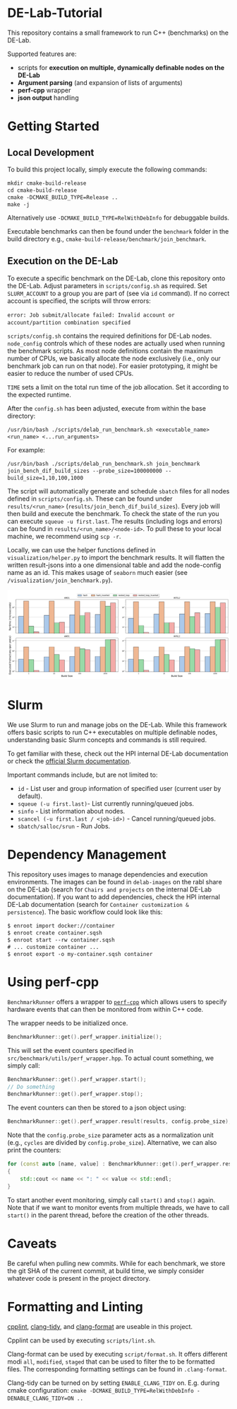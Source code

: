 # DE-Lab-Tutorial

This repository contains a small framework to run C++ (benchmarks) on the DE-Lab.

Supported features are:
- scripts for **execution on multiple, dynamically definable nodes on the DE-Lab**
- **Argument parsing** (and expansion of lists of arguments)
- **perf-cpp** wrapper
- **json output** handling

# Getting Started

## Local Development

To build this project locally, simply execute the following commands:

```
mkdir cmake-build-release
cd cmake-build-release
cmake -DCMAKE_BUILD_TYPE=Release ..
make -j
```

Alternatively use `-DCMAKE_BUILD_TYPE=RelWithDebInfo` for debuggable builds.

Executable benchmarks can then be found under the `benchmark` folder in the build directory e.g., `cmake-build-release/benchmark/join_benchmark`.

## Execution on the DE-Lab

To execute a specific benchmark on the DE-Lab, clone this repository onto the DE-Lab. Adjust parameters in `scripts/config.sh` as required. Set `SLURM_ACCOUNT` to a group you are part of (see via `id` command). If no correct account is specified, the scripts will throw errors:

`error: Job submit/allocate failed: Invalid account or account/partition combination specified`

`scripts/config.sh` contains the required definitions for DE-Lab nodes. `node_config` controls which of these nodes are actually used when running the benchmark scripts. As most node definitions contain the maximum number of CPUs, we basically allocate the node exclusively (i.e., only our benchmark job can run on that node). For easier prototyping, it might be easier to reduce the number of used CPUs.

`TIME` sets a limit on the total run time of the job allocation. Set it according to the expected runtime.

After the `config.sh` has been adjusted, execute from within the base directory:

```shell
/usr/bin/bash ./scripts/delab_run_benchmark.sh <executable_name> <run_name> <...run_arguments>
```

For example:
```shell
/usr/bin/bash ./scripts/delab_run_benchmark.sh join_benchmark join_bench_dif_build_sizes --probe_size=100000000 --build_size=1,10,100,1000
```

The script will automatically generate and schedule `sbatch` files for all nodes defined in `scripts/config.sh`. These can be found under `results/<run_name>` (`results/join_bench_dif_build_sizes`). Every job will then build and execute the benchmark. To check the state of the run you can execute `squeue -u first.last`. The results (including logs and errors) can be found in `results/<run_name>/<node-id>`. To pull these to your local machine, we recommend using `scp -r`.

Locally, we can use the helper functions defined in `visualization/helper.py` to import the benchmark results. It will flatten the written result-jsons into a one dimensional table and add the node-config name as an id. This makes usage of `seaborn` much easier (see `/visualization/join_benchmark.py`).

![join_benchmark plot](./images/join_benchmark.png)

# Slurm

We use Slurm to run and manage jobs on the DE-Lab. While this framework offers basic scripts to run C++ executables on multiple definable nodes, understanding basic Slurm concepts and commands is still required.

To get familiar with these, check out the HPI internal DE-Lab documentation or check the [official Slurm documentation](https://slurm.schedmd.com/documentation.html).

Important commands include, but are not limited to:
 - `id` - List user and group information of specified user (current user by default).
 - `squeue (-u first.last)`- List currently running/queued jobs.
 - `sinfo` - List information about nodes.
 - `scancel (-u first.last / <job-id>)` - Cancel running/queued jobs.
 - `sbatch/salloc/srun` - Run Jobs.

# Dependency Management

This repository uses images to manage dependencies and execution environments.
The images can be found in `delab-images` on the rabl share on the DE-Lab (search for `Chairs and projects` on the internal DE-Lab documentation). If you want to add dependencies, check the HPI internal DE-Lab documentation (search for `Container customization & persistence`). The basic workflow could look like this:

```shell
$ enroot import docker://container
$ enroot create container.sqsh
$ enroot start --rw container.sqsh
# ... customize container ...
$ enroot export -o my-container.sqsh container
```

# Using perf-cpp

`BenchmarkRunner` offers a wrapper to [`perf-cpp`](https://github.com/jmuehlig/perf-cpp) which allows users to specify hardware events that can then be monitored from within C++ code.

The wrapper needs to be initialized once.

```C++
BenchmarkRunner::get().perf_wrapper.initialize();
```

This will set the event counters specified in `src/benchmark/utils/perf_wrapper.hpp`.
To actual count something, we simply call:

```C++
BenchmarkRunner::get().perf_wrapper.start();
// Do something
BenchmarkRunner::get().perf_wrapper.stop();
```
The event counters can then be stored to a json object using:

```C++
BenchmarkRunner::get().perf_wrapper.result(results, config.probe_size);
```

Note that the `config.probe_size` parameter acts as a normalization unit (e.g., `cycles` are divided by `config.probe_size`). Alternative, we can also print the counters:


```C++
for (const auto [name, value] : BenchmarkRunner::get().perf_wrapper.result())
{
    std::cout << name << ": " << value << std::endl;
}
```

To start another event monitoring, simply call `start()` and `stop()` again. Note that if we want to monitor events from multiple threads, we have to call `start()` in the parent thread, before the creation of the other threads.

# Caveats

Be careful when pulling new commits. While for each benchmark, we store the git SHA of the current commit, at build time, we simply consider whatever code is present in the project directory.

# Formatting and Linting

[cpplint](https://github.com/cpplint/cpplint), [clang-tidy](https://clang.llvm.org/extra/clang-tidy/), and [clang-format](https://clang.llvm.org/docs/ClangFormat.html) are useable in this project.

Cpplint can be used by executing `scripts/lint.sh`.

Clang-format can be used by executing `script/format.sh`. It offers different modi `all`, `modified`, `staged` that can be used to filter the to be formatted files. The corresponding formatting settings can be found in `.clang-format`.

Clang-tidy can be turned on by setting `ENABLE_CLANG_TIDY` on. E.g. during cmake configuration:
`cmake -DCMAKE_BUILD_TYPE=RelWithDebInfo -DENABLE_CLANG_TIDY=ON ..`
